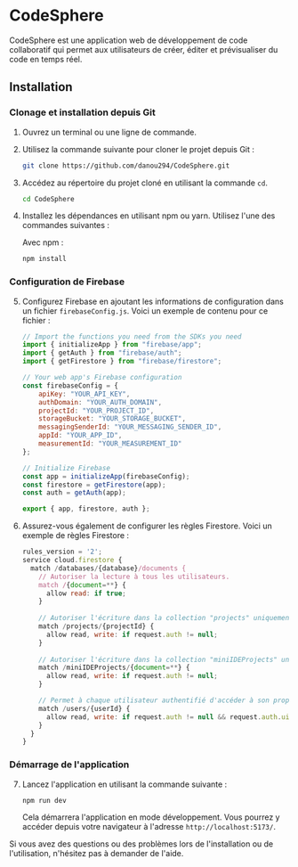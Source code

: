 # CodeSphere

CodeSphere est une application web de développement de code collaboratif qui permet aux utilisateurs de créer, éditer et prévisualiser du code en temps réel.

## Installation

### Clonage et installation depuis Git

1. Ouvrez un terminal ou une ligne de commande.

2. Utilisez la commande suivante pour cloner le projet depuis Git :

    ```bash
    git clone https://github.com/danou294/CodeSphere.git
    ```

3. Accédez au répertoire du projet cloné en utilisant la commande `cd`.

    ```bash
    cd CodeSphere
    ```

4. Installez les dépendances en utilisant npm ou yarn. Utilisez l'une des commandes suivantes :

   Avec npm :

    ```bash
    npm install
    ```

### Configuration de Firebase

5. Configurez Firebase en ajoutant les informations de configuration dans un fichier `firebaseConfig.js`. Voici un exemple de contenu pour ce fichier :

    ```javascript
    // Import the functions you need from the SDKs you need
    import { initializeApp } from "firebase/app";
    import { getAuth } from "firebase/auth";
    import { getFirestore } from "firebase/firestore";

    // Your web app's Firebase configuration
    const firebaseConfig = {
        apiKey: "YOUR_API_KEY",
        authDomain: "YOUR_AUTH_DOMAIN",
        projectId: "YOUR_PROJECT_ID",
        storageBucket: "YOUR_STORAGE_BUCKET",
        messagingSenderId: "YOUR_MESSAGING_SENDER_ID",
        appId: "YOUR_APP_ID",
        measurementId: "YOUR_MEASUREMENT_ID"
    };

    // Initialize Firebase
    const app = initializeApp(firebaseConfig);
    const firestore = getFirestore(app);
    const auth = getAuth(app);

    export { app, firestore, auth };
    ```

6. Assurez-vous également de configurer les règles Firestore. Voici un exemple de règles Firestore :

    ```javascript
    rules_version = '2';
    service cloud.firestore {
      match /databases/{database}/documents {
        // Autoriser la lecture à tous les utilisateurs.
        match /{document=**} {
          allow read: if true;
        }
        
        // Autoriser l'écriture dans la collection "projects" uniquement si l'utilisateur est authentifié.
        match /projects/{projectId} {
          allow read, write: if request.auth != null;
        }
        
        // Autoriser l'écriture dans la collection "miniIDEProjects" uniquement si l'utilisateur est authentifié.
        match /miniIDEProjects/{document=**} {
          allow read, write: if request.auth != null;
        }

        // Permet à chaque utilisateur authentifié d'accéder à son propre document dans la collection "users".
        match /users/{userId} {
          allow read, write: if request.auth != null && request.auth.uid == userId;
        }
      }
    }
    ```

### Démarrage de l'application

7. Lancez l'application en utilisant la commande suivante :

    ```bash
    npm run dev
    ```

   Cela démarrera l'application en mode développement. Vous pourrez y accéder depuis votre navigateur à l'adresse `http://localhost:5173/`.

Si vous avez des questions ou des problèmes lors de l'installation ou de l'utilisation, n'hésitez pas à demander de l'aide.
